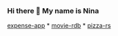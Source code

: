 ### Hi there 👋 My name is Nina

[expense-app](https://njul-expense-app.netlify.app/)  *  [movie-rdb](https://movie-rdb.netlify.app/)  *  [pizza-rs](https://pizza-rs.netlify.app/)
